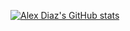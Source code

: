 [![Alex Diaz's GitHub stats](https://github-readme-stats.vercel.app/api?username=imloadinqqq)](https://github.com/imloadinqqq/github-readme-stats)
